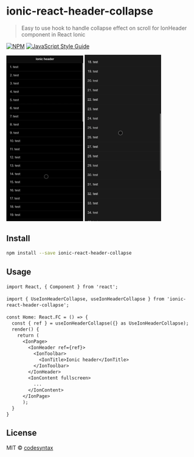 # ionic-react-header-collapse

> Easy to use hook to handle collapse effect on scroll for IonHeader component in React Ionic

[![NPM](https://img.shields.io/npm/v/ionic-react-header-collapse.svg)](https://www.npmjs.com/package/ionic-react-header-collapse) [![JavaScript Style Guide](https://img.shields.io/badge/code_style-standard-brightgreen.svg)](https://standardjs.com)



<img src="./example/ios_demo.gif" width="40%">
<img src="./example/android_demo.gif" width="40%">


## Install

```bash
npm install --save ionic-react-header-collapse
```

## Usage

```tsx
import React, { Component } from 'react';

import { UseIonHeaderCollapse, useIonHeaderCollapse } from 'ionic-react-header-collapse';

const Home: React.FC = () => {
  const { ref } = useIonHeaderCollapse({} as UseIonHeaderCollapse);
  render() {
    return (
      <IonPage>
        <IonHeader ref={ref}>
          <IonToolbar>
            <IonTitle>Ionic header</IonTitle>
          </IonToolbar>
        </IonHeader>
        <IonContent fullscreen>
          ...
        </IonContent>
      </IonPage>
      );
  }
}
```

## License

MIT © [codesyntax](https://github.com/codesyntax)

